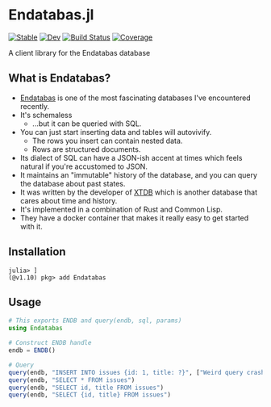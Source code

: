 # Endatabas.jl

[![Stable](https://img.shields.io/badge/docs-stable-blue.svg)](https://g-gundam.github.io/Endatabas.jl/stable/)
[![Dev](https://img.shields.io/badge/docs-dev-blue.svg)](https://g-gundam.github.io/Endatabas.jl/dev/)
[![Build Status](https://github.com/g-gundam/Endatabas.jl/actions/workflows/CI.yml/badge.svg?branch=main)](https://github.com/g-gundam/Endatabas.jl/actions/workflows/CI.yml?query=branch%3Amain)
[![Coverage](https://codecov.io/gh/g-gundam/Endatabas.jl/branch/main/graph/badge.svg)](https://codecov.io/gh/g-gundam/Endatabas.jl)

A client library for the Endatabas database

## What is Endatabas?

- [Endatabas](https://www.endatabas.com/) is one of the most fascinating databases I've encountered recently.
- It's schemaless
  + ...but it can be queried with SQL.
- You can just start inserting data and tables will autovivify.
  + The rows you insert can contain nested data.
  + Rows are structured documents.
- Its dialect of SQL can have a JSON-ish accent at times which feels natural if you're accustomed to JSON.
- It maintains an "immutable" history of the database, and you can query the database about past states.
- It was written by the developer of [XTDB](https://github.com/xtdb/xtdb) which is another database that cares about time and history.
- It's implemented in a combination of Rust and Common Lisp.
- They have a docker container that makes it really easy to get started with it.

## Installation

```julia-repl
julia> ]
(@v1.10) pkg> add Endatabas
```
  
## Usage

```julia
# This exports ENDB and query(endb, sql, params)
using Endatabas 

# Construct ENDB handle
endb = ENDB()

# Query
query(endb, "INSERT INTO issues {id: 1, title: ?}", ["Weird query crashes server"])
query(endb, "SELECT * FROM issues")
query(endb, "SELECT id, title FROM issues")
query(endb, "SELECT {id, title} FROM issues")
```
